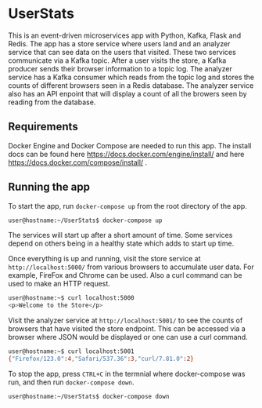 # UserStats

This is an event-driven microservices app with Python, Kafka, Flask and Redis.
The app has a store service where users land and an analyzer service that can see data on the users that visited.
These two services communicate via a Kafka topic. 
After a user visits the store, a Kafka producer sends their browser information to a topic log.
The analyzer service has a Kafka consumer which reads from the topic log and stores the counts of
different browsers seen in a Redis database.
The analyzer service also has an API enpoint that will display a count of all
the browers seen by reading from the database.

## Requirements
Docker Engine and Docker Compose are needed to run this app.
The install docs can be found here https://docs.docker.com/engine/install/ 
and here https://docs.docker.com/compose/install/ .

## Running the app
To start the app, run `docker-compose up` from the root directory of the app.

```bash
user@hostname:~/UserStats$ docker-compose up
```

The services will start up after a short amount of time.
Some services depend on others being in a healthy state which adds to start up time. 

Once everything is up and running, visit the store service at `http://localhost:5000/` from various 
browsers to accumulate user data. For example, FireFox and Chrome can be used.
Also a curl command can be used to make an HTTP request. 

```bash
user@hostname:~$ curl localhost:5000
<p>Welcome to the Store</p>
```

Visit the analyzer service at `http://localhost:5001/` to see the counts of browsers
that have visited the store endpoint. This can be accessed via a browser where JSON 
would be displayed or one can use a curl command.

```bash
user@hostname:~$ curl localhost:5001
{"Firefox/123.0":4,"Safari/537.36":3,"curl/7.81.0":2}
```

To stop the app, press `CTRL+C` in the termnial where docker-compose was run, and
then run `docker-compose down`.

```bash
user@hostname:~/UserStats$ docker-compose down
```